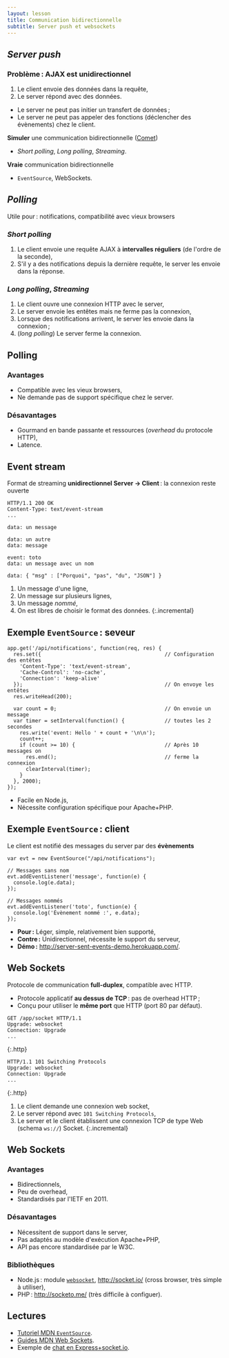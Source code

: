 ```yaml
---
layout: lesson
title: Communication bidirectionnelle
subtitle: Server push et websockets
---
```


<section>

## *Server push*

### Problème : AJAX est **unidirectionnel**

1. Le client envoie des données dans la requête,
2. Le server répond avec des données.

- Le server ne peut pas initier un transfert de données ;
- Le server ne peut pas appeler des fonctions (déclencher des
  évènements) chez le client.

**Simuler** une communication bidirectionnelle
  ([Comet](http://en.wikipedia.org/wiki/Comet_%28programming%29))

- *Short polling*, *Long polling*, *Streaming*.

**Vraie** communication bidirectionnelle

- `EventSource`, WebSockets.

</section>
<section>

## *Polling*

Utile pour : notifications, compatibilité avec vieux browsers

### *Short polling*

1. Le client envoie une requête AJAX à **intervalles réguliers** (de
   l'ordre de la seconde),
2. S'il y a des notifications depuis la dernière requête, le server
   les envoie dans la réponse.

### *Long polling*, *Streaming*

1. Le client ouvre une connexion HTTP avec le server,
2. Le server envoie les entêtes mais ne ferme pas la connexion,
3. Lorsque des notifications arrivent, le server les envoie dans la
   connexion ;
4. (*long polling*) Le server ferme la connexion.

</section>
<section>

## Polling

### Avantages

- Compatible avec les vieux browsers,
- Ne demande pas de support spécifique chez le server.

### Désavantages

- Gourmand en bande passante et ressources (*overhead* du protocole
  HTTP),
- Latence.

</section>
<section class="compact">

## Event stream

Format de streaming **unidirectionnel Server → Client** : la connexion
reste ouverte

<pre class="http"><code>HTTP/1.1 200 OK
Content-Type: text/event-stream
...

<span id="evt-1">data: un message</span>

<div id="evt-2">data: un autre
data: message
</div>
<div id="evt-3">event: toto
data: un message avec un nom
</div>
<span id="evt-4">data: { "msg" : ["Porquoi", "pas", "du", "JSON"] }</span>
</code></pre>

<style>
html[data-incremental="1"] #evt-1,
html[data-incremental="2"] #evt-2,
html[data-incremental="3"] #evt-3,
html[data-incremental="4"] #evt-4
{ outline: solid thick red }
</style>

1. Un message d'une ligne,
2. Un message sur plusieurs lignes,
3. Un message *nommé*,
4. On est libres de choisir le format des données.
{:.incremental}

</section>
<section class="compact">

## Exemple `EventSource` : seveur

~~~
app.get('/api/notifications', function(req, res) {
  res.set({                                        // Configuration des entêtes
    'Content-Type': 'text/event-stream',
    'Cache-Control': 'no-cache',
    'Connection': 'keep-alive'
  });                                              // On envoye les entêtes
  res.writeHead(200);
  
  var count = 0;                                   // On envoie un message
  var timer = setInterval(function() {             // toutes les 2 secondes
    res.write('event: Hello ' + count + '\n\n');
    count++;
    if (count >= 10) {                             // Après 10 messages on
	  res.end();                                   // ferme la connexion
	  clearInterval(timer);
	}
  }, 2000);
});
~~~

- Facile en Node.js,
- Nécessite configuration spécifique pour Apache+PHP.

</section>
<section>

## Exemple `EventSource` : client

Le client est notifié des messages du server par des **évènements**

~~~
var evt = new EventSource("/api/notifications");

// Messages sans nom
evt.addEventListener('message', function(e) {
  console.log(e.data);
});

// Messages nommés
evt.addEventListener('toto', function(e) {
  console.log('Évènement nommé :', e.data);
});
~~~

- **Pour :** Léger, simple, relativement bien supporté,
- **Contre :** Unidirectionnel, nécessite le support du serveur,
- **Démo :** <http://server-sent-events-demo.herokuapp.com/>.

</section>
<section>

## Web Sockets

Protocole de communication **full-duplex**, compatible avec HTTP.

- Protocole applicatif **au dessus de TCP** : pas de overhead HTTP ;
- Conçu pour utiliser le **même port** que HTTP (port 80 par défaut).

<div class="two-cols">

~~~
GET /app/socket HTTP/1.1
Upgrade: websocket
Connection: Upgrade
...
~~~
{:.http}

~~~
HTTP/1.1 101 Switching Protocols
Upgrade: websocket
Connection: Upgrade
...
~~~
{:.http}

</div>

1. Le client demande une connexion web socket,
2. Le server répond avec `101 Switching Protocols`,
3. Le server et le client établissent une connexion TCP de type Web
   (schema `ws://`) Socket.
{:.incremental}

</section>
<section>

## Web Sockets

### Avantages

- Bidirectionnels,
- Peu de overhead,
- Standardisés par l'IETF en 2011.

### Désavantages

- Nécessitent de support dans le server,
- Pas adaptés au modèle d'exécution Apache+PHP,
- API pas encore standardisée par le W3C.

### Bibliothèques

- Node.js : module
  [`websocket`](https://www.npmjs.com/package/websocket),
  <http://socket.io/> (cross browser, très simple à utiliser),
- PHP : <http://socketo.me/> (très difficile à configuer).

</section>
<section>

## Lectures

- [Tutoriel MDN `EventSource`](https://developer.mozilla.org/docs/Server-sent_events/Using_server-sent_events).
- [Guides MDN Web Sockets](https://developer.mozilla.org/docs/WebSockets).
- Exemple de [chat en Express+socket.io](http://socket.io/get-started/chat/).

</section>
